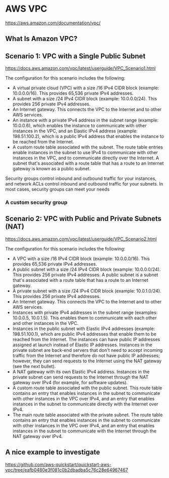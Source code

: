 # AWS VPC
https://aws.amazon.com/documentation/vpc/

## What Is Amazon VPC?

## Scenario 1: VPC with a Single Public Subnet

https://docs.aws.amazon.com/vpc/latest/userguide/VPC_Scenario1.html

<center><src="https://docs.aws.amazon.com/vpc/latest/userguide/images/Case1_Diagram.png"></center>

The configuration for this scenario includes the following:

- A virtual private cloud (VPC) with a size /16 IPv4 CIDR block (example: 10.0.0.0/16). This provides 65,536 private IPv4 addresses.
- A subnet with a size /24 IPv4 CIDR block (example: 10.0.0.0/24). This provides 256 private IPv4 addresses.
- An Internet gateway. This connects the VPC to the Internet and to other AWS services.
- An instance with a private IPv4 address in the subnet range (example: 10.0.0.6), which enables the instance to communicate with other instances in the VPC, and an Elastic IPv4 address (example: 198.51.100.2), which is a public IPv4 address that enables the instance to be reached from the Internet.
- A custom route table associated with the subnet. The route table entries enable instances in the subnet to use IPv4 to communicate with other instances in the VPC, and to communicate directly over the Internet. A subnet that's associated with a route table that has a route to an Internet gateway is known as a public subnet.

Security groups control inbound and outbound traffic for your instances, and network ACLs control inbound and outbound traffic for your subnets. In most cases, security groups can meet your needs

### A custom security group

## Scenario 2: VPC with Public and Private Subnets (NAT)

https://docs.aws.amazon.com/vpc/latest/userguide/VPC_Scenario2.html

<center><src="https://docs.aws.amazon.com/vpc/latest/userguide/images/nat-gateway-diagram.png"></center>

The configuration for this scenario includes the following:

- A VPC with a size /16 IPv4 CIDR block (example: 10.0.0.0/16). This provides 65,536 private IPv4 addresses.
- A public subnet with a size /24 IPv4 CIDR block (example: 10.0.0.0/24). This provides 256 private IPv4 addresses. A public subnet is a subnet that's associated with a route table that has a route to an Internet gateway.
- A private subnet with a size /24 IPv4 CIDR block (example: 10.0.1.0/24). This provides 256 private IPv4 addresses.
- An Internet gateway. This connects the VPC to the Internet and to other AWS services.
- Instances with private IPv4 addresses in the subnet range (examples: 10.0.0.5, 10.0.1.5). This enables them to communicate with each other and other instances in the VPC.
- Instances in the public subnet with Elastic IPv4 addresses (example: 198.51.100.1), which are public IPv4 addresses that enable them to be reached from the Internet. The instances can have public IP addresses assigned at launch instead of Elastic IP addresses. Instances in the private subnet are back-end servers that don't need to accept incoming traffic from the Internet and therefore do not have public IP addresses; however, they can send requests to the Internet using the NAT gateway (see the next bullet).
- A NAT gateway with its own Elastic IPv4 address. Instances in the private subnet can send requests to the Internet through the NAT gateway over IPv4 (for example, for software updates).
- A custom route table associated with the public subnet. This route table contains an entry that enables instances in the subnet to communicate with other instances in the VPC over IPv4, and an entry that enables instances in the subnet to communicate directly with the Internet over IPv4.
- The main route table associated with the private subnet. The route table contains an entry that enables instances in the subnet to communicate with other instances in the VPC over IPv4, and an entry that enables instances in the subnet to communicate with the Internet through the NAT gateway over IPv4.

## A nice example to investigate

https://github.com/aws-quickstart/quickstart-aws-vpc/tree/eafb0480e3f081c0b2dbadba5c76c28e64967467